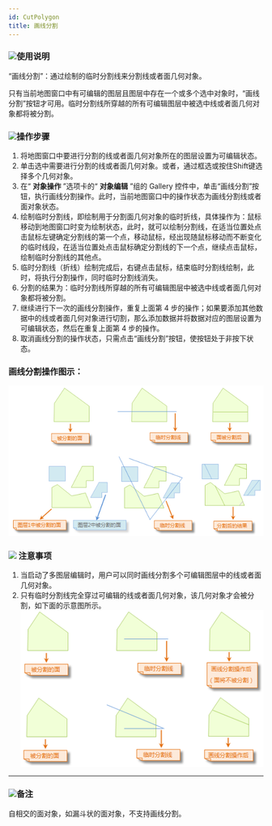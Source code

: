 ```yaml
---
id: CutPolygon
title: 画线分割  
---  
```

### ![](../../../img/read.gif)使用说明

“画线分割”：通过绘制的临时分割线来分割线或者面几何对象。

只有当前地图窗口中有可编辑的图层且图层中存在一个或多个选中对象时，“画线分割”按钮才可用。临时分割线所穿越的所有可编辑图层中被选中线或者面几何对象都将被分割。

### ![](../../../img/read.gif)操作步骤

  1. 将地图窗口中要进行分割的线或者面几何对象所在的图层设置为可编辑状态。
  2. 单击选中需要进行分割的线或者面几何对象。或者，通过框选或按住Shift键选择多个几何对象。
  3. 在“ **对象操作** ”选项卡的“ **对象编辑** ”组的 Gallery 控件中，单击“画线分割”按钮，执行画线分割操作。此时，当前地图窗口中的操作状态为画线分割线或者面对象状态。
  4. 绘制临时分割线，即绘制用于分割面几何对象的临时折线，具体操作为：鼠标移动到地图窗口时变为绘制状态，此时，就可以绘制分割线，在适当位置处点击鼠标左键确定分割线的第一个点，移动鼠标，经出现随鼠标移动而不断变化的临时线段，在适当位置处点击鼠标确定分割线的下一个点，继续点击鼠标，绘制临时分割线的其他点。
  5. 临时分割线（折线）绘制完成后，右键点击鼠标，结束临时分割线绘制，此时，将执行分割操作，同时临时分割线消失。
  6. 分割的结果为：临时分割线所穿越的所有可编辑图层中被选中线或者面几何对象都将被分割。
  7. 继续进行下一次的画线分割操作，重复上面第 4 步的操作；如果要添加其他数据中的线或者面几何对象进行切割，那么添加数据并将数据对应的图层设置为可编辑状态，然后在重复上面第 4 步的操作。
  8. 取消画线分割的操作状态，只需点击“画线分割”按钮，使按钮处于非按下状态。

### 画线分割操作图示：

![](img/LineCutRegion.png)  

  
### ![](../../../img/note.png) 注意事项

  1. 当启动了多图层编辑时，用户可以同时画线分割多个可编辑图层中的线或者面几何对象。
  2. 只有临时分割线完全穿过可编辑的线或者面几何对象，该几何对象才会被分割，如下面的示意图所示。
![](img/LineCutRegion2.png)  
---  

### ![](../../../img/read.gif)备注

自相交的面对象，如漏斗状的面对象，不支持画线分割。


